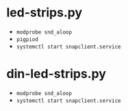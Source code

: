 # led-strips.py

* `modprobe snd_aloop`
* `pigpiod`
* `systemctl start snapclient.service`

# din-led-strips.py

* `modprobe snd_aloop`
* `systemctl start snapclient.service`
